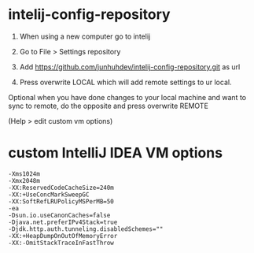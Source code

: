 # intelij-config-repository

1. When using a new computer go to intelij

2. Go to File > Settings repository 

3. Add https://github.com/junhuhdev/intelij-config-repository.git as url

4. Press overwrite LOCAL which will add remote settings to ur local.

Optional when you have done changes to your local machine and want to sync to remote, do the opposite and press overwrite REMOTE

(Help > edit custom vm options)
# custom IntelliJ IDEA VM options

```text
-Xms1024m
-Xmx2048m
-XX:ReservedCodeCacheSize=240m
-XX:+UseConcMarkSweepGC
-XX:SoftRefLRUPolicyMSPerMB=50
-ea
-Dsun.io.useCanonCaches=false
-Djava.net.preferIPv4Stack=true
-Djdk.http.auth.tunneling.disabledSchemes=""
-XX:+HeapDumpOnOutOfMemoryError
-XX:-OmitStackTraceInFastThrow
```
